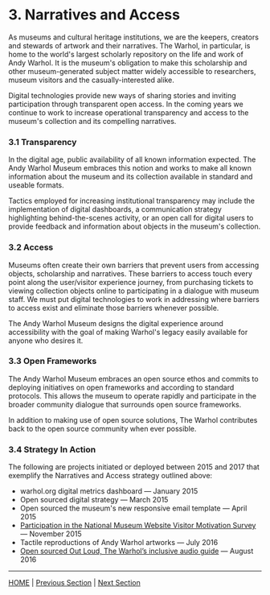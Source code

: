# 3. Narratives and Access

As museums and cultural heritage institutions, we are the keepers, creators and stewards of artwork and their narratives. The Warhol, in particular, is home to the world's largest scholarly repository on the life and work of Andy Warhol. It is the museum's obligation to make this scholarship and other museum-generated subject matter widely accessible to researchers, museum visitors and the casually-interested alike.

Digital technologies provide new ways of sharing stories and inviting participation through transparent open access. In the coming years we continue to work to increase operational transparency and access to the museum's collection and its compelling narratives.

### 3.1 Transparency

In the digital age, public availability of all known information expected. The Andy Warhol Museum embraces this notion and works to make all known information about the museum and its collection available in standard and useable formats.

Tactics employed for increasing institutional transparency may include the implementation of digital dashboards, a communication strategy highlighting behind-the-scenes activity, or an open call for digital users to provide feedback and information about objects in the museum's collection.

### 3.2 Access

Museums often create their own barriers that prevent users from accessing objects, scholarship and narratives. These barriers to access touch every point along the user/visitor experience journey, from purchasing tickets to viewing collection objects online to participating in a dialogue with museum staff. We must put digital technologies to work in addressing where barriers to access exist and eliminate those barriers whenever possible.

The Andy Warhol Museum designs the digital experience around accessibility with the goal of making Warhol's legacy easily available for anyone who desires it.

### 3.3 Open Frameworks

The Andy Warhol Museum embraces an open source ethos and commits to deploying initiatives on open frameworks and according to standard protocols. This allows the museum to operate rapidly and participate in the broader community dialogue that surrounds open source frameworks.

In addition to making use of open source solutions, The Warhol contributes back to the open source community when ever possible.

### 3.4 Strategy In Action

The following are projects initiated or deployed between 2015 and 2017 that exemplify the Narratives and Access strategy outlined above:

* warhol.org digital metrics dashboard — January 2015
* Open sourced digital strategy — March 2015
* Open sourced the museum's new responsive email template — April 2015
* [Participation in the National Museum Website Visitor Motivation Survey](http://martyspellerberg.com/2016/02/introduction-of-the-national-museum-website-visitor-motivation-survey/) — November 2015
* Tactile reproductions of Andy Warhol artworks — July 2016
* [Open sourced Out Loud, The Warhol’s inclusive audio guide](https://github.com/CMP-Studio/TheWarholOutLoud) — August 2016

-----

[HOME](index.md) | [Previous Section](02_Experiences_and_Engagement.md) | [Next Section](04_Organizational_Adaptation.md)
